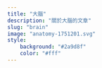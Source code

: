 ```yaml
---
title: "大腦"
description: "關於大腦的文章"
slug: "brain"
image: "anatomy-1751201.svg"
style:
    background: "#2a9d8f"
    color: "#fff"
---
```

